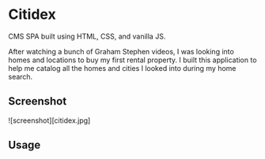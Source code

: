 # Citidex 

CMS SPA built using HTML, CSS, and vanilla JS. 

After watching a bunch of Graham Stephen videos, I was looking into homes and locations to buy my first rental property. I built this application to help me catalog all the homes and cities I looked into during my home search.

## Screenshot

![screenshot][citidex.jpg]

## Usage 

